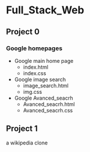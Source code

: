 # Full_Stack_Web
## Project 0
### Google homepages
* Google main home page
    * index.html
    * index.css
* Google image search
    * image_search.html
    * img.css
* Google Avanced_seacrh
    * Avanced_seacrh.html
    * Avanced_seacrh.css
## Project 1
a wikipedia clone 
